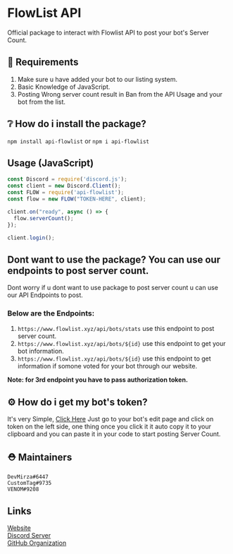 # FlowList API
Official package to interact with Flowlist API to post your bot's Server Count.

## 📝 Requirements
1. Make sure u have added your bot to our listing system.
2. Basic Knowledge of JavaScript.
3. Posting Wrong server count result in Ban from the API Usage and your bot from the list.

## ❔ How do i install the package?
`npm install api-flowlist` or `npm i api-flowlist`

## Usage (JavaScript)
```js
const Discord = require('discord.js');
const client = new Discord.Client();
const FLOW = require('api-flowlist');
const flow = new FLOW("TOKEN-HERE", client);

client.on("ready", async () => {
  flow.serverCount();
});

client.login();
```

## Dont want to use the package? You can use our endpoints to post server count.
Dont worry if u dont want to use package to post server count u can use our API Endpoints to post.
<h3><b>Below are the Endpoints:</b></h3>
<ol>
<li><code>https://www.flowlist.xyz/api/bots/stats</code> use this endpoint to post server count.</li>
<li><code>https://www.flowlist.xyz/api/bots/${id}</code> use this endpoint to get your bot information.</li>
<li><code>https://www.flowlist.xyz/api/bots/${id}</code> use this endpoint to get information if somone voted for your bot through our website.</li>
</ol>
<b>Note: for 3rd endpoint you have to pass authorization token.</b>

## ⚙ How do i get my bot's token?
It's very Simple, [Click Here](https://www.flowlist.xyz) Just go to your bot's edit page and click on token on the left side, one thing once you click it it auto copy it to your clipboard and you can paste it in your code to start posting Server Count.

## ⛑ Maintainers
`DevMirza#6447`</br>
`CustomTag#9735`</br>
`VENOM#9208`</br>

## Links
[Website](https://www.flowlist.xyz)</br>
[Discord Server](https://discord.gg/NsRHjhDEzQ)</br>
[GitHub Organization](https://github.com/FlowlistBot)</br>

